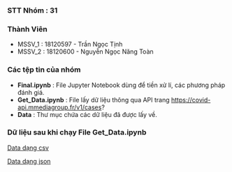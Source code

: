 ### STT Nhóm  : 31

### Thành Viên
- MSSV_1 : 18120597 - Trần Ngọc Tịnh
- MSSV_2 : 18120600 - Nguyễn Ngọc Năng Toàn 

### Các tệp tin của nhóm
- **Final.ipynb** : File Jupyter Notebook dùng để tiền xử lí, các phương pháp đánh giá.
- **Get_Data.ipynb** : File lấy dữ liệu thông qua API trang  https://covid-api.mmediagroup.fr/v1/cases?
- **Data** : Thư mục chứa các dữ liệu đã được lấy về.


### Dữ liệu sau khi chạy File **Get_Data.ipynb**

[Data dạng csv](https://github.com/TranNgocTinh0810/DS-Final/blob/main/data/data.csv)

[Data dạng json](https://github.com/TranNgocTinh0810/DS-Final/blob/main/data/data.json)

